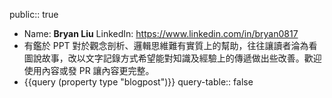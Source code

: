 public:: true

- Name: **Bryan Liu**
  LinkedIn: https://www.linkedin.com/in/bryan0817
- 有鑑於 PPT 對於觀念剖析、邏輯思維難有實質上的幫助，往往讓讀者淪為看圖說故事，改以文字記錄方式希望能對知識及經驗上的傳遞做出些改善。歡迎使用內容或發 PR 讓內容更完整。
- {{query (property type "blogpost")}}
  query-table:: false